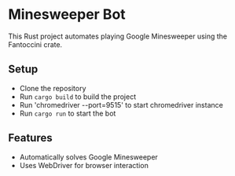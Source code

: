 # Minesweeper Bot

This Rust project automates playing Google Minesweeper using the Fantoccini crate.

## Setup

- Clone the repository
- Run `cargo build` to build the project
- Run 'chromedriver --port=9515' to start chromedriver instance
- Run `cargo run` to start the bot

## Features

- Automatically solves Google Minesweeper
- Uses WebDriver for browser interaction
